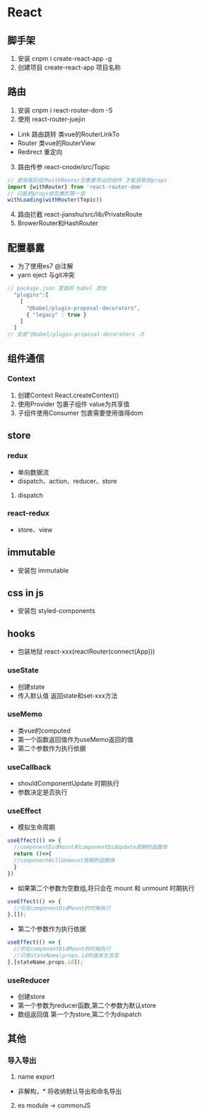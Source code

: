 # React
## 脚手架
1. 安装 cnpm i create-react-app -g
2. 创建项目 create-react-app 项目名称
## 路由
1. 安装 cnpm i react-router-dom -S
2. 使用 react-router-juejin
+ Link 路由跳转 类vue的RouterLinkTo
+ Router 类vue的RouterView
+ Redirect 重定向
3. 路由传参 react-cnode/src/Topic 
```js
// 使用高阶组件withRouter包裹要导出的组件 才能获取到props
import {withRouter} from 'react-router-dom'
// 只能把props给包裹的第一层
withLoading(withRouter(Topic))
```
4. 路由拦截 react-jianshu/src/lib/PrivateRoute
5. BrowerRouter和HashRouter
## 配置暴露
+ 为了使用es7 @注解
+ yarn eject 与git冲突
```js
// package.json 里面的 babel 添加
  "plugins":[
    [
      "@babel/plugin-proposal-decorators", 
      { "legacy" : true }
    ]
  ]
// 安装"@babel/plugin-proposal-decorators -D
```

## 组件通信
### Context
1. 创建Context React.createContext()
2. 使用Provider 包裹子组件 value为共享值
3. 子组件使用Consumer 包裹需要使用值得dom

## store
### redux
+ 单向数据流
+ dispatch、action、reducer、store
1. dispatch 
### react-redux
+ store、view

## immutable
+ 安装包 immutable
## css in js
+ 安装包 styled-components

## hooks
+ 包装地狱 react-xxx(reactRouter(connect(App)))
### useState
+ 创建state
+ 传入默认值 返回state和set-xxx方法
### useMemo
+ 类vue的computed
+ 第一个函数返回值作为useMemo返回的值
+ 第二个参数作为执行依据
### useCallback
+ shouldComponentUpdate 时期执行
+ 参数决定是否执行
### useEffect
+ 模拟生命周期
```js
useEffect(() => {
  //componentDidMount和componentDidUpdate周期的函数体
  return ()=>{ 
  //componentWillUnmount周期的函数体
  }
})
```
+ 如果第二个参数为空数组,将只会在 mount 和 unmount 时期执行
```js
useEffect(() => {
  //仅在componentDidMount的时候执行
},[]);
```
+ 第二个参数作为执行依据
```js
useEffect(() => {
  //仅在componentDidMount的时候执行
  //只有stateName\props.id的值发生改变
},[stateName,props.id]);
```
### useReducer
+ 创建store
+ 第一个参数为reducer函数,第二个参数为默认store
+ 数组返回值 第一个为store,第二个为dispatch
## 其他
### 导入导出
1. name export
+ 非解构，* 将收纳默认导出和命名导出
2. es module -> commonJS